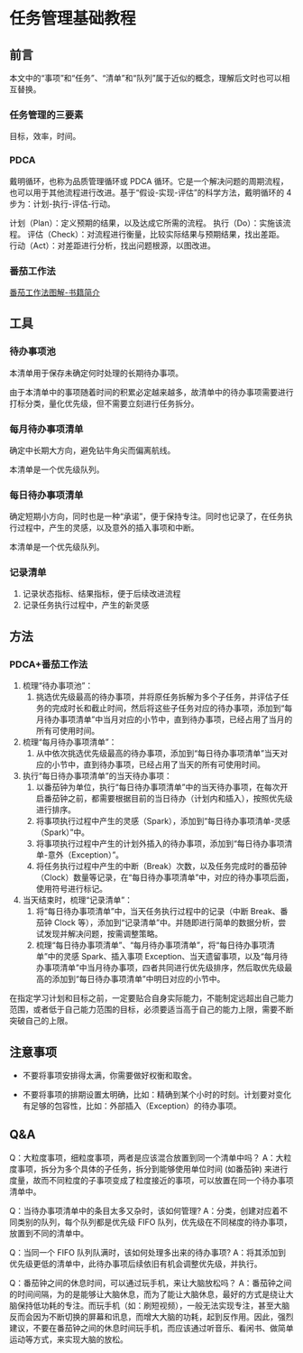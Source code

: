 # 任务管理基础教程


## 前言

本文中的“事项”和“任务”、“清单”和“队列”属于近似的概念，理解后文时也可以相互替换。

### 任务管理的三要素

目标，效率，时间。

### PDCA

戴明循环，也称为品质管理循环或 PDCA 循环。它是一个解决问题的周期流程，也可以用于其他流程进行改进。基于“假设-实现-评估”的科学方法，戴明循环的 4 步为：计划-执行-评估-行动。

计划（Plan）：定义预期的结果，以及达成它所需的流程。
执行（Do）：实施该流程。
评估（Check）：对流程进行衡量，比较实际结果与预期结果，找出差距。
行动（Act）：对差距进行分析，找出问题根源，以图改进。

### 番茄工作法

[番茄工作法图解-书籍简介](learning/reading/《番茄工作法图解》/番茄工作法图解-书籍简介.md)

## 工具

### 待办事项池

本清单用于保存未确定何时处理的长期待办事项。

由于本清单中的事项随着时间的积累必定越来越多，故清单中的待办事项需要进行打标分类，量化优先级，但不需要立刻进行任务拆分。

### 每月待办事项清单

确定中长期大方向，避免钻牛角尖而偏离航线。

本清单是一个优先级队列。

### 每日待办事项清单

确定短期小方向，同时也是一种“承诺”，便于保持专注。同时也记录了，在任务执行过程中，产生的灵感，以及意外的插入事项和中断。

本清单是一个优先级队列。

### 记录清单

1. 记录状态指标、结果指标，便于后续改进流程
2. 记录任务执行过程中，产生的新灵感

## 方法

### PDCA+番茄工作法

1. 梳理“待办事项池”：
	1. 挑选优先级最高的待办事项，并将原任务拆解为多个子任务，并评估子任务的完成时长和截止时间，然后将这些子任务对应的待办事项，添加到“每月待办事项清单”中当月对应的小节中，直到待办事项，已经占用了当月的所有可使用时间。
2. 梳理“每月待办事项清单”：
	1. 从中依次挑选优先级最高的待办事项，添加到“每日待办事项清单”当天对应的小节中，直到待办事项，已经占用了当天的所有可使用时间。
3. 执行“每日待办事项清单”的当天待办事项：
	1. 以番茄钟为单位，执行“每日待办事项清单”中的当天待办事项，在每次开启番茄钟之前，都需要根据目前的当日待办（计划内和插入），按照优先级进行排序。
	2. 将事项执行过程中产生的灵感（Spark），添加到“每日待办事项清单-灵感（Spark）”中。
	3. 将事项执行过程中产生的计划外插入的待办事项，添加到“每日待办事项清单-意外（Exception）”。
	4. 将任务执行过程中产生的中断（Break）次数，以及任务完成时的番茄钟（Clock）数量等记录，在“每日待办事项清单”中，对应的待办事项后面，使用符号进行标记。
4. 当天结束时，梳理“记录清单”：
	1. 将“每日待办事项清单”中，当天任务执行过程中的记录（中断 Break、番茄钟 Clock 等），添加到“记录清单”中。并随即进行简单的数据分析，尝试发现并解决问题，按需调整策略。
	2. 梳理“每日待办事项清单”、“每月待办事项清单”，将“每日待办事项清单”中的灵感 Spark、插入事项 Exception、当天遗留事项，以及“每月待办事项清单”中当月待办事项，四者共同进行优先级排序，然后取优先级最高的添加到“每日待办事项清单”中明日对应的小节中。


在指定学习计划和目标之前，一定要贴合自身实际能力，不能制定远超出自己能力范围，或者低于自己能力范围的目标，必须要适当高于自己的能力上限，需要不断突破自己的上限。


## 注意事项

- 不要将事项安排得太满，你需要做好权衡和取舍。

- 不要将事项的排期设置太明确，比如：精确到某个小时的时刻。计划要对变化有足够的包容性，比如：外部插入（Exception）的待办事项。


## Q&A

Q：大粒度事项，细粒度事项，两者是应该混合放置到同一个清单中吗？
A：大粒度事项，拆分为多个具体的子任务，拆分到能够使用单位时间 (如番茄钟) 来进行度量，故而不同粒度的子事项变成了粒度接近的事项，可以放置在同一个待办事项清单中。


Q：当待办事项清单中的条目太多又杂时，该如何管理?
A：分类，创建对应着不同类别的队列，每个队列都是优先级 FIFO 队列，优先级在不同梯度的待办事项，放置到不同的清单中。


Q：当同一个 FIFO 队列队满时，该如何处理多出来的待办事项?
A：将其添加到优先级更低的清单中，此待办事项后续依旧有机会调整优先级，并执行。


Q：番茄钟之间的休息时间，可以通过玩手机，来让大脑放松吗？
A：番茄钟之间的时间间隔，为的是能够让大脑休息，而为了能让大脑休息，最好的方式是绕让大脑保持低功耗的专注。而玩手机（如：刷短视频），一般无法实现专注，甚至大脑反而会因为不断切换的屏幕和讯息，而增大大脑的功耗，起到反作用。因此，强烈建议，不要在番茄钟之间的休息时间玩手机，而应该通过听音乐、看闲书、做简单运动等方式，来实现大脑的放松。